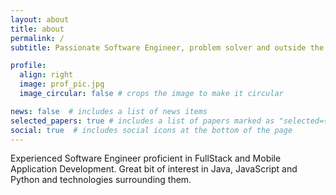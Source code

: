```yaml
---
layout: about
title: about
permalink: /
subtitle: Passionate Software Engineer, problem solver and outside the box thinker.

profile:
  align: right
  image: prof_pic.jpg
  image_circular: false # crops the image to make it circular

news: false  # includes a list of news items
selected_papers: true # includes a list of papers marked as "selected={true}"
social: true  # includes social icons at the bottom of the page
---
```

Experienced Software Engineer proficient in FullStack and Mobile Application Development. Great bit of interest in Java, JavaScript and Python and technologies surrounding them.